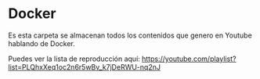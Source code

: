 # Docker
Es esta carpeta se almacenan todos los contenidos que genero en Youtube hablando de Docker.

Puedes ver la lista de reproducción aquí:
https://youtube.com/playlist?list=PLQhxXeq1oc2n6r5wBv_k7jDeRWU-nq2nJ
